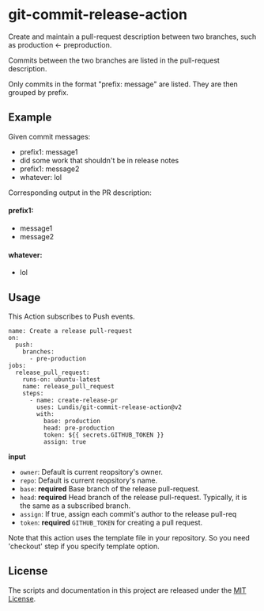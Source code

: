 # git-commit-release-action

Create and maintain a pull-request description between two branches, such as production <- preproduction.

Commits between the two branches are listed in the pull-request description.

Only commits in the format "prefix: message" are listed. They are then grouped by prefix.

## Example

Given commit messages:

- prefix1: message1
- did some work that shouldn't be in release notes
- prefix1: message2
- whatever: lol


Corresponding output in the PR description:

#### prefix1:
  - message1
  - message2
#### whatever:
  - lol

## Usage

This Action subscribes to Push events.

```workflow
name: Create a release pull-request
on:
  push:
    branches:
      - pre-production
jobs:
  release_pull_request:
    runs-on: ubuntu-latest
    name: release_pull_request
    steps:
      - name: create-release-pr
        uses: Lundis/git-commit-release-action@v2
        with:
          base: production
          head: pre-production
          token: ${{ secrets.GITHUB_TOKEN }}
          assign: true
```

**input**

- `owner`: Default is current reopsitory's owner.
- `repo`: Default is current reopsitory's name.
- `base`: **required** Base branch of the release pull-request.
- `head`: **required** Head branch of the release pull-request. Typically, it is the same as a subscribed branch.
- `assign`: If true, assign each commit's author to the release pull-req
- `token`: **required** `GITHUB_TOKEN` for creating a pull request.

Note that this action uses the template file in your repository. So you need 'checkout' step if you specify template option.

## License

The scripts and documentation in this project are released under the [MIT License](LICENSE).
